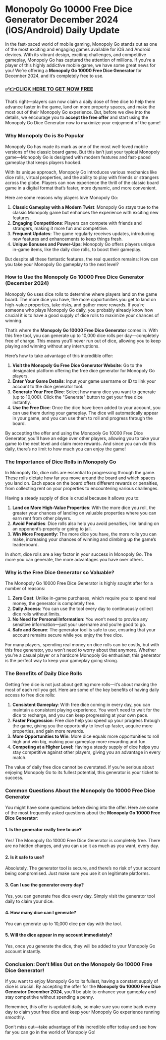 # Monopoly Go 10000 Free Dice Generator December 2024 (iOS/Android) Daily Update

In the fast-paced world of mobile gaming, Monopoly Go stands out as one of the most exciting and engaging games available for iOS and Android devices. With its vibrant design, exciting challenges, and competitive gameplay, Monopoly Go has captured the attention of millions. If you're a player of this highly addictive mobile game, we have some great news for you! We’re offering a **Monopoly Go 10000 Free Dice Generator** for December 2024, and it’s completely free to use.

### [✅👉CLICK HERE TO GET NOW FREE](https://freeforyou.xyz/monopoly/go/)

That’s right—players can now claim a daily dose of free dice to help them advance faster in the game, land on more property spaces, and make the most out of their Monopoly Go experience. But, before we dive into the details, we encourage you to **accept the free offer** and start using the Monopoly Go Dice Generator now to maximize your enjoyment of the game!

### Why Monopoly Go is So Popular

Monopoly Go has made its mark as one of the most well-loved mobile versions of the classic board game. But this isn’t just your typical Monopoly game—Monopoly Go is designed with modern features and fast-paced gameplay that keeps players hooked.

With its unique approach, Monopoly Go introduces various mechanics like dice rolls, virtual properties, and the ability to play with friends or strangers across the globe. Players can now experience the thrill of the classic board game in a digital format that’s faster, more dynamic, and more convenient.

Here are some reasons why players love Monopoly Go:

1. **Classic Gameplay with a Modern Twist**: Monopoly Go stays true to the classic Monopoly game but enhances the experience with exciting new features.
2. **Engaging Competitions**: Players can compete with friends and strangers, making it more fun and competitive.
3. **Frequent Updates**: The game regularly receives updates, introducing new features and enhancements to keep things fresh.
4. **Unique Bonuses and Power-Ups**: Monopoly Go offers players unique in-game items, like the daily dice rolls, to boost their gameplay.
   
But despite all these fantastic features, the real question remains: How can you take your Monopoly Go gameplay to the next level?

### How to Use the Monopoly Go 10000 Free Dice Generator (December 2024)

Monopoly Go uses dice rolls to determine where players land on the game board. The more dice you have, the more opportunities you get to land on high-value properties, take risks, and gather more rewards. If you’re someone who plays Monopoly Go daily, you probably already know how crucial it is to have a good supply of dice rolls to maximize your chances of winning.

That’s where the **Monopoly Go 10000 Free Dice Generator** comes in. With this free tool, you can generate up to 10,000 dice rolls per day—completely free of charge. This means you’ll never run out of dice, allowing you to keep playing and winning without any interruptions.

Here’s how to take advantage of this incredible offer:

1. **Visit the Monopoly Go Free Dice Generator Website**: Go to the designated platform offering the free dice generator for Monopoly Go players.
2. **Enter Your Game Details**: Input your game username or ID to link your account to the dice generator tool.
3. **Generate Your Free Dice**: Select how many dice you want to generate (up to 10,000). Click the "Generate" button to get your free dice instantly.
4. **Use the Free Dice**: Once the dice have been added to your account, you can use them during your gameplay. The dice will automatically appear in your game, and you can use them to roll and progress through the board.

By accepting the offer and using the Monopoly Go 10000 Free Dice Generator, you’ll have an edge over other players, allowing you to take your game to the next level and claim more rewards. And since you can do this daily, there’s no limit to how much you can enjoy the game!

### The Importance of Dice Rolls in Monopoly Go

In Monopoly Go, dice rolls are essential to progressing through the game. These rolls dictate how far you move around the board and which spaces you land on. Each space on the board offers different rewards or penalties, from collecting rent on your properties to encountering various challenges.

Having a steady supply of dice is crucial because it allows you to:

1. **Land on More High-Value Properties**: With the more dice you roll, the greater your chances of landing on valuable properties where you can earn rent from other players.
2. **Avoid Penalties**: Dice rolls also help you avoid penalties, like landing on an opponent’s property or going to jail.
3. **Win More Frequently**: The more dice you have, the more rolls you can make, increasing your chances of winning and climbing up the game’s leaderboard.

In short, dice rolls are a key factor in your success in Monopoly Go. The more you can generate, the more advantages you have over others.

### Why is the Free Dice Generator so Valuable?

The Monopoly Go 10000 Free Dice Generator is highly sought after for a number of reasons:

1. **Zero Cost**: Unlike in-game purchases, which require you to spend real money, the generator is completely free.
2. **Daily Access**: You can use the tool every day to continuously collect dice rolls without limits.
3. **No Need for Personal Information**: You won’t need to provide any sensitive information—just your username and you’re good to go.
4. **Safe and Secure**: The generator tool is safe to use, ensuring that your account remains secure while you enjoy the free dice.
   
For many players, spending real money on dice rolls can be costly, but with this free generator, you won’t need to worry about that anymore. Whether you’re a casual player or a hardcore Monopoly Go enthusiast, this generator is the perfect way to keep your gameplay going strong.

### The Benefits of Daily Dice Rolls

Getting free dice is not just about getting more rolls—it’s about making the most of each roll you get. Here are some of the key benefits of having daily access to free dice rolls:

1. **Consistent Gameplay**: With free dice coming in every day, you can maintain a consistent playing experience. You won’t need to wait for the dice to recharge, and you can keep progressing at your own pace.
2. **Faster Progression**: Free dice help you speed up your progress through the game, giving you the opportunity to level up faster, acquire more properties, and gain more rewards.
3. **More Opportunities to Win**: More dice equals more opportunities to roll high and win big, making your gameplay more rewarding and fun.
4. **Competing at a Higher Level**: Having a steady supply of dice helps you stay competitive against other players, giving you an advantage in every match.

The value of daily free dice cannot be overstated. If you’re serious about enjoying Monopoly Go to its fullest potential, this generator is your ticket to success.

### Common Questions About the Monopoly Go 10000 Free Dice Generator

You might have some questions before diving into the offer. Here are some of the most frequently asked questions about the **Monopoly Go 10000 Free Dice Generator**:

#### 1. Is the generator really free to use?
Yes! The Monopoly Go 10000 Free Dice Generator is completely free. There are no hidden charges, and you can use it as much as you want, every day.

#### 2. Is it safe to use?
Absolutely. The generator tool is secure, and there’s no risk of your account being compromised. Just make sure you use it on legitimate platforms.

#### 3. Can I use the generator every day?
Yes, you can generate free dice every day. Simply visit the generator tool daily to claim your dice.

#### 4. How many dice can I generate?
You can generate up to 10,000 dice per day with the tool.

#### 5. Will the dice appear in my account immediately?
Yes, once you generate the dice, they will be added to your Monopoly Go account instantly.

### Conclusion: Don’t Miss Out on the Monopoly Go 10000 Free Dice Generator!

If you want to enjoy Monopoly Go to its fullest, having a constant supply of dice is crucial. By accepting the offer for the **Monopoly Go 10000 Free Dice Generator December 2024**, you’ll be able to enhance your gameplay and stay competitive without spending a penny. 

Remember, this offer is updated daily, so make sure you come back every day to claim your free dice and keep your Monopoly Go experience running smoothly.

Don’t miss out—take advantage of this incredible offer today and see how far you can go in the world of Monopoly Go!
